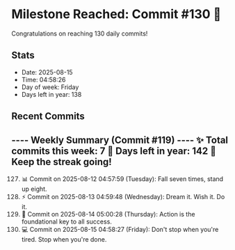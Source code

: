 # Milestone Reached: Commit #130 🎉

Congratulations on reaching 130 daily commits!

## Stats
- Date: 2025-08-15
- Time: 04:58:26
- Day of week: Friday
- Days left in year: 138

## Recent Commits
---- Weekly Summary (Commit #119) ----
✨ Total commits this week: 7
📆 Days left in year: 142
🎯 Keep the streak going!
-----------------------------------

127. 📊 Commit on 2025-08-12 04:57:59 (Tuesday): Fall seven times, stand up eight.
128. ⚡ Commit on 2025-08-13 04:59:48 (Wednesday): Dream it. Wish it. Do it.
129. 🌟 Commit on 2025-08-14 05:00:28 (Thursday): Action is the foundational key to all success.
130. 💻 Commit on 2025-08-15 04:58:27 (Friday): Don't stop when you're tired. Stop when you're done.
